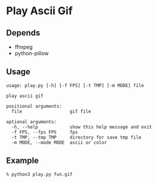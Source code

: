 # Play Ascii Gif

## Depends
+ ffmpeg
+ python-pillow


## Usage
```
usage: play.py [-h] [-f FPS] [-t TMP] [-m MODE] file

play ascii gif

positional arguments:
  file                  gif file

optional arguments:
  -h, --help            show this help message and exit
  -f FPS, --fps FPS     fps
  -t TMP, --tmp TMP     directory for save tmp file
  -m MODE, --mode MODE  ascii or color
```

## Example
```
% python3 play.py fun.gif
```
